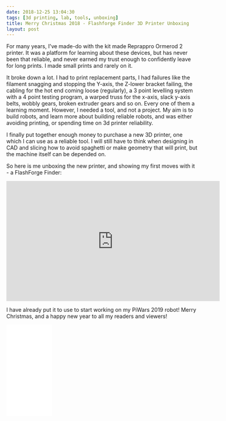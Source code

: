 ```yaml
---
date: 2018-12-25 13:04:30
tags: [3d printing, lab, tools, unboxing]
title: Merry Christmas 2018 - Flashforge Finder 3D Printer Unboxing
layout: post
---
```

For many years, I've made-do with the kit made Reprappro Ormerod 2 printer. It was a platform for learning about these devices, but has never been that reliable, and never earned my trust enough to confidently leave for long prints. I made small prints and rarely on it.

It broke down a lot. I had to print replacement parts, I had failures like the filament snagging and stopping the Y-axis, the Z-lower bracket failing, the cabling for the hot end coming loose (regularly), a 3 point levelling system with a 4 point testing program, a warped truss for the x-axis, slack y-axis belts, wobbly gears, broken extruder gears and so on. Every one of them a learning moment. However, I needed a tool, and not a project. My aim is to build robots, and learn more about building reliable robots, and was either avoiding printing, or spending time on 3d printer reliability.

I finally put together enough money to purchase a new 3D printer, one which I can use as a reliable tool. I will still have to think when designing in CAD and slicing how to avoid spaghetti or make geometry that will print, but the machine itself can be depended on.

So here is me unboxing the new printer, and showing my first moves with it - a FlashForge Finder:

<div class="embed-responsive embed-responsive-16by9">
<iframe width="560" height="315" src="https://www.youtube.com/embed/0MuEUecYNEY" frameborder="0" allowfullscreen="True"></iframe>
</div>

I have already put it to use to start working on my PiWars 2019 robot!
Merry Christmas, and a happy new year to all my readers and viewers!

<iframe style="width:120px;height:240px;" marginwidth="0" marginheight="0" scrolling="no" frameborder="0" src="//ws-eu.amazon-adsystem.com/widgets/q?ServiceVersion=20070822&OneJS=1&Operation=GetAdHtml&MarketPlace=GB&source=ss&ref=as_ss_li_til&ad_type=product_link&tracking_id=orionrobots-21&language=en_GB&marketplace=amazon&region=GB&placement=B00ZBS86ZW&asins=B00ZBS86ZW&linkId=9ab6fa679217681fcc38f6eefd55862b&show_border=true&link_opens_in_new_window=true"></iframe>

